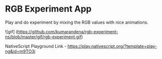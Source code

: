 # RGB Experiment App

Play and do experiment by mixing the RGB values with nice animations.

![gif]
(https://github.com/kumarandena/rgb-experiment-ns/blob/master/gif/rgb-experiment.gif)

NativeScript Playground Link - https://play.nativescript.org/?template=play-ng&id=m9TO3j